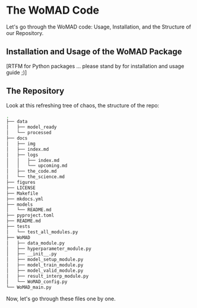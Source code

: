 # The WoMAD Code

Let's go through the WoMAD code: Usage, Installation, and the Structure of our Repository.

## Installation and Usage of the WoMAD Package

\[RTFM for Python packages ... please stand by for installation and usage guide ;)\]

## The Repository

Look at this refreshing tree of chaos, the structure of the repo:

```bash
.
├── data
│   ├── model_ready
│   └── processed
├── docs
│   ├── img
│   ├── index.md
│   ├── logs
│   │   ├── index.md
│   │   └── upcoming.md
│   ├── the_code.md
│   └── the_science.md
├── figures
├── LICENSE
├── Makefile
├── mkdocs.yml
├── models
│   └── README.md
├── pyproject.toml
├── README.md
├── tests
│   └── test_all_modules.py
├── WoMAD
│   ├── data_module.py
│   ├── hyperparameter_module.py
│   ├── __init__.py
│   ├── model_setup_module.py
│   ├── model_train_module.py
│   ├── model_valid_module.py
│   ├── result_interp_module.py
│   └── WoMAD_config.py
└── WoMAD_main.py
```

Now, let's go through these files one by one.
